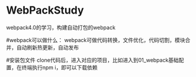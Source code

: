# WebPackStudy
webpack4.0的学习，构建自动打包的webpack

#webpack可以做什么：
webpack可做代码转换，文件优化，代码切割，模块合并，自动刷新热更新，自动发布

#安装包文件
clone代码后，进入对应的项目，比如进入到01_webpack基础配置，在终端执行npm i，即可以下载依赖



